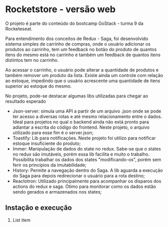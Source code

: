 # Rocketstore - versão web

O projeto é parte do conteúdo do bootcamp GoStack - turma 9 da Rocketeseat.

Para entendimento dos conceitos de Redux - Saga, foi desenvolvido sistema simples de carrinho de compras, onde o usuário adicionar os produtos ao carrinho, tem um feedback no botão do produto de quantos itens do mesmo está no carrinho e também um feedback de quantos itens distintos tem no carrinho.

Ao acessar o carrinho, o usuário pode alterar a quantidade de produtos e também remover um produto da lista. Existe ainda um controle com relação ao estoque, impedindo que o usuário acrescente uma quantidade de itens superior ao estoque do mesmo.

No projeto, pode-se destacar algumas libs utilizadas para chegar ao resultado esperado

 - Json-server: simula uma API a partir de um arquivo .json onde se pode ter acesso a diversas rotas e até mesmo relacionamento entre o dados. Ideal para projetos no qual o backend ainda não está pronto para adiantar a escrita do código do frontend. Neste projeto, o arquivo utilizado para esse fim é o server.json;
 - Toastify: Lib para notificações. Neste projeto foi utilizo para notificar estoque insuficiente do produto;
 - Immer: Manipulação de dados do state no redux. Sabe-se que o states no redux são imutáveis, porém essa lib facilita e muito o trabalho. Possibilita trabalhar os dados dos states "modificando-os", porém sem ferir os princípios da imutabilidade;
 - History: Permite a navegação dentro do Saga. A lib aguarda a execução do Saga para depois redirecionar o usuário para a rota destino;
 - Reactotron: Utilizado principalmente para acompanhar os disparos dos actions do redux e saga. Ótimo para monitorar como os dados estão sendo gerados e armazenados nos states;

## Instação e execução

 1. List item
